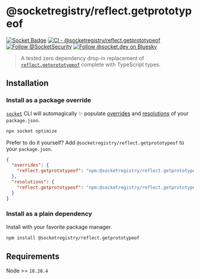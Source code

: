 # @socketregistry/reflect.getprototypeof

[![Socket Badge](https://socket.dev/api/badge/npm/package/@socketregistry/reflect.getprototypeof)](https://socket.dev/npm/package/@socketregistry/reflect.getprototypeof)
[![CI - @socketregistry/reflect.getprototypeof](https://github.com/SocketDev/socket-registry/actions/workflows/ci.yml/badge.svg)](https://github.com/SocketDev/socket-registry/actions/workflows/ci.yml)
[![Follow @SocketSecurity](https://img.shields.io/twitter/follow/SocketSecurity?style=social)](https://twitter.com/SocketSecurity)
[![Follow @socket.dev on Bluesky](https://img.shields.io/badge/Follow-@socket.dev-1DA1F2?style=social&logo=bluesky)](https://bsky.app/profile/socket.dev)

> A tested zero dependency drop-in replacement of
> [`reflect.getprototypeof`](https://socket.dev/npm/package/reflect.getprototypeof)
> complete with TypeScript types.

## Installation

### Install as a package override

[`socket`](https://socket.dev/npm/package/socket) CLI will automagically ✨
populate
[overrides](https://docs.npmjs.com/cli/v9/configuring-npm/package-json#overrides)
and [resolutions](https://yarnpkg.com/configuration/manifest#resolutions) of
your `package.json`.

```sh
npx socket optimize
```

Prefer to do it yourself? Add `@socketregistry/reflect.getprototypeof` to your
`package.json`.

```json
{
  "overrides": {
    "reflect.getprototypeof": "npm:@socketregistry/reflect.getprototypeof@^1"
  },
  "resolutions": {
    "reflect.getprototypeof": "npm:@socketregistry/reflect.getprototypeof@^1"
  }
}
```

### Install as a plain dependency

Install with your favorite package manager.

```sh
npm install @socketregistry/reflect.getprototypeof
```

## Requirements

Node >= `18.20.4`
